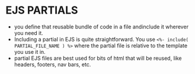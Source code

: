# EJS PARTIALS

- you define that reusable bundle of code in a file andinclude it wherever you need it.
- Including a partial in EJS is quite straightforward. You use `<%- include( PARTIAL_FILE_NAME ) %>` where the partial file is relative to the template you use it in.
- partial EJS files are best used for bits of html that will be reused, like headers, footers, nav bars, etc.